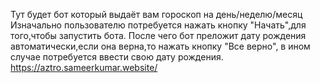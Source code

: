 Тут будет бот который выдаёт вам гороскоп на день/неделю/месяц
Изначально пользователю потребуется нажать кнопку "Начать",для того,чтобы запустить бота. После чего бот преложит дату рождения автоматически,если она верна,то нажать кнопку "Все верно", в ином случае потребуется ввести свою дату рождения.
https://aztro.sameerkumar.website/
